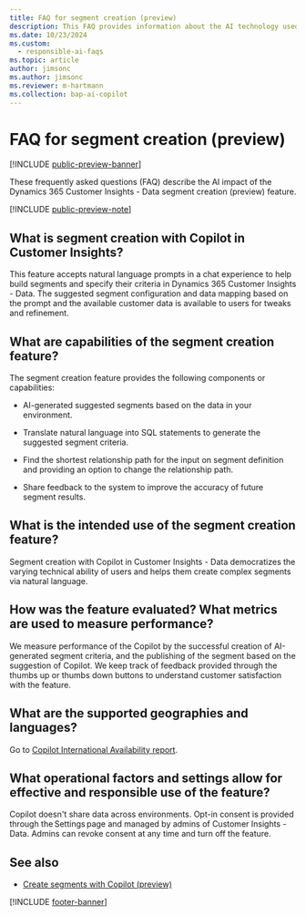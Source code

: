 ```yaml
---
title: FAQ for segment creation (preview)
description: This FAQ provides information about the AI technology used in segment creation (preview). It provides key considerations and details about how AI is used, how it was tested and evaluated, and any specific limitations.
ms.date: 10/23/2024
ms.custom: 
  - responsible-ai-faqs
ms.topic: article
author: jimsonc
ms.author: jimsonc
ms.reviewer: m-hartmann
ms.collection: bap-ai-copilot 
---
```


# FAQ for segment creation (preview)

[!INCLUDE [public-preview-banner](includes/public-preview-banner.md)]

These frequently asked questions (FAQ) describe the AI impact of the Dynamics 365 Customer Insights - Data segment creation (preview) feature.

[!INCLUDE [public-preview-note](includes/public-preview-note.md)]

## What is segment creation with Copilot in Customer Insights?

This feature accepts natural language prompts in a chat experience to help build segments and specify their criteria in Dynamics 365 Customer Insights - Data. The suggested segment configuration and data mapping based on the prompt and the available customer data is available to users for tweaks and refinement.

## What are capabilities of the segment creation feature?

The segment creation feature provides the following components or capabilities:

- AI-generated suggested segments based on the data in your environment.

- Translate natural language into SQL statements to generate the suggested segment criteria.  

- Find the shortest relationship path for the input on segment definition and providing an option to change the relationship path.  

- Share feedback to the system to improve the accuracy of future segment results.  

## What is the intended use of the segment creation feature?

Segment creation with Copilot in Customer Insights - Data democratizes the varying technical ability of users and helps them create complex segments via natural language.

## How was the feature evaluated? What metrics are used to measure performance?

We measure performance of the Copilot by the successful creation of AI-generated segment criteria, and the publishing of the segment based on the suggestion of Copilot. We keep track of feedback provided through the thumbs up or thumbs down buttons to understand customer satisfaction with the feature.

## What are the supported geographies and languages?

Go to [Copilot International Availability report](https://releaseplans.microsoft.com/availability-reports/?report=copilotfeaturereport).

## What operational factors and settings allow for effective and responsible use of the feature?

Copilot doesn't share data across environments. Opt-in consent is provided through the Settings page and managed by admins of Customer Insights - Data. Admins can revoke consent at any time and turn off the feature.

## See also

- [Create segments with Copilot (preview)](segments-copilot.md)

[!INCLUDE [footer-banner](includes/footer-banner.md)]